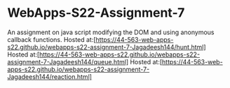 # WebApps-S22-Assignment-7
An assignment on java script modifying the DOM and using anonymous callback functions.
Hosted at:[https://44-563-web-apps-s22.github.io/webapps-s22-assignment-7-Jagadeesh144/hunt.html]
Hosted at:[https://44-563-web-apps-s22.github.io/webapps-s22-assignment-7-Jagadeesh144/queue.html]
Hosted at:[https://44-563-web-apps-s22.github.io/webapps-s22-assignment-7-Jagadeesh144/reaction.html]